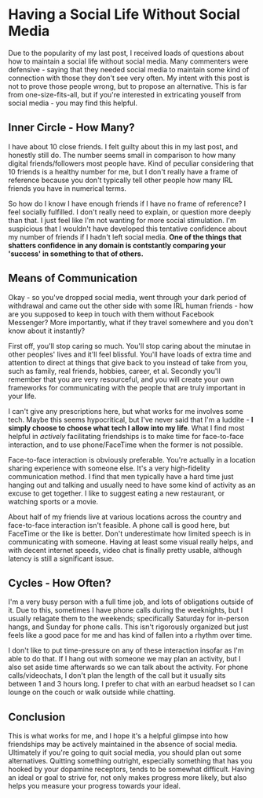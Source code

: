 # Having a Social Life Without Social Media

Due to the popularity of my last post, I received loads of questions about how to maintain a social life without social media. Many commenters were defensive - saying that they needed social media to maintain some kind of connection with those they don't see very often. My intent with this post is not to prove those people wrong, but to propose an alternative. This is far from one-size-fits-all, but if you're interested in extricating youself from social media - you may find this helpful.

## Inner Circle - How Many?

I have about 10 close friends. I felt guilty about this in my last post, and honestly still do. The number seems small in comparison to how many digital friends/followers most people have. Kind of peculiar considering that 10 friends is a healthy number for me, but I don't really have a frame of reference because you don't typically tell other people how many IRL friends you have in numerical terms. 

So how do I know I have enough friends if I have no frame of reference? I feel socially fulfilled. I don't really need to explain, or question more deeply than that. I just feel like I'm not wanting for more social stimulation. I'm suspicious that I wouldn't have developed this tentative confidence about my number of friends if I hadn't left social media. **One of the things that shatters confidence in any domain is contstantly comparing your 'success' in something to that of others.**

## Means of Communication

Okay - so you've dropped social media, went through your dark period of withdrawal and came out the other side with some IRL human friends - how are you supposed to keep in touch with them without Facebook Messenger? More importantly, what if they travel somewhere and you don't know about it instantly?

First off, you'll stop caring so much. You'll stop caring about the minutae in other peoples' lives and it'll feel blissful. You'll have loads of extra time and attention to direct at things that give back to you instead of take from you, such as family, real friends, hobbies, career, et al. Secondly you'll remember that you are very resourceful, and you will create your own frameworks for communicating with the people that are truly important in your life.

I can't give any prescriptions here, but what works for me involves some tech. Maybe this seems hypocritical, but I've never said that I'm a luddite - **I simply choose to choose what tech I allow into my life**. What I find most helpful in *actively* facilitating friendships is to make time for face-to-face interaction, and to use phone/FaceTime when the former is not possible.

Face-to-face interaction is obviously preferable. You're actually in a location sharing experience with someone else. It's a very high-fidelity communication method. I find that men typically have a hard time just hanging out and talking and usually need to have some kind of activity as an excuse to get together. I like to suggest eating a new restaurant, or watching sports or a movie. 

About half of my friends live at various locations across the country and face-to-face interaction isn't feasible. A phone call is good here, but FaceTime or the like is better. Don't underestimate how limited speech is in communicating with someone. Having at least some visual really helps, and with decent internet speeds, video chat is finally pretty usable, although latency is still a significant issue.

## Cycles - How Often?

I'm a very busy person with a full time job, and lots of obligations outside of it. Due to this, sometimes I have phone calls during the weeknights, but I usually relagate them to the weekends; specifically Saturday for in-person hangs, and Sunday for phone calls. This isn't rigorously organized but just feels like a good pace for me and has kind of fallen into a rhythm over time.

I don't like to put time-pressure on any of these interaction insofar as I'm able to do that. If I hang out with someone we may plan an activity, but I also set aside time afterwards so we can talk about the activity. For phone calls/videochats, I don't plan the length of the call but it usually sits between 1 and 3 hours long. I prefer to chat with an earbud headset so I can lounge on the couch or walk outside while chatting. 

## Conclusion

This is what works for me, and I hope it's a helpful glimpse into how friendships may be actively maintained in the absence of social media. Ultimately if you're going to quit social media, you should plan out some alternatives. Quitting something outright, especially something that has you hooked by your dopamine receptors, tends to be somewhat difficult. Having an ideal or goal to strive for, not only makes progress more likely, but also helps you measure your progress towards your ideal.